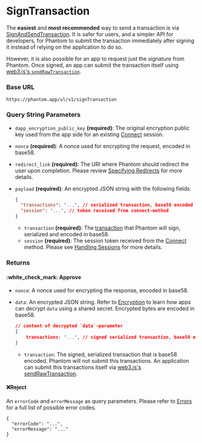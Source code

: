 # SignTransaction

The **easiest** and **most recommended** way to send a transaction is via [SignAndSendTransaction](signandsendtransaction.md). It is safer for users, and a simpler API for developers, for Phantom to submit the transaction immediately after signing it instead of relying on the application to do so.

However, it is also possible for an app to request just the signature from Phantom. Once signed, an app can submit the transaction itself using [web3.js's `sendRawTransaction`](https://solana-labs.github.io/solana-web3.js/classes/Connection.html#sendRawTransaction).&#x20;

### Base URL

```
https://phantom.app/ul/v1/signTransaction
```

### Query String Parameters

* `dapp_encryption_public_key` **(required)**: The original encryption public key used from the app side for an existing [Connect](connect.md) session.
* `nonce` **(required)**: A nonce used for encrypting the request, encoded in base58.
* `redirect_link` **(required)**: The URI where Phantom should redirect the user upon completion. Please review [Specifying Redirects](../specifying-redirects.md) for more details.
*   `payload` **(required)**: An encrypted JSON string with the following fields:

    ```json
    {
      "transactions": "...", // serialized transaction, base58 encoded
      "session": "...", // token received from connect-method
    }
    ```

    * `transaction` **(required)**: The [transaction](https://solana-labs.github.io/solana-web3.js/classes/Transaction.html) that Phantom will sign, serialized and encoded in base58.
    * `session` **(required)**: The session token received from the [Connect](connect.md) method. Please see [Handling Sessions](../handling-sessions.md) for more details.

### Returns

#### :white\_check\_mark: Approve

* `nonce`: A nonce used for encrypting the response, encoded in base58.
*   `data`: An encrypted JSON string. Refer to [Encryption](../encryption.md) to learn how apps can decrypt `data` using a shared secret. Encrypted bytes are encoded in base58.

    ```json
    // content of decrypted `data`-parameter
    {
        transactions: "...", // signed serialized transaction, base58 encoded
    }
    ```

    * `transaction`: The signed, serialized transaction that is base58 encoded. Phantom will not submit this transactions. An application can submit this transactions itself via [web3.js's sendRawTransaction](https://solana-labs.github.io/solana-web3.js/classes/Connection.html#sendRawTransaction).

#### :x:Reject

An `errorCode` and `errorMessage` as query parameters. Please refer to [Errors](../../errors.md) for a full list of possible error codes.

```
{
  "errorCode": "...",
  "errorMessage": "..."
}
```
